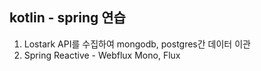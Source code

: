 ## kotlin - spring 연습
1. Lostark API를 수집하여 mongodb, postgres간 데이터 이관
2. Spring Reactive - Webflux Mono, Flux
